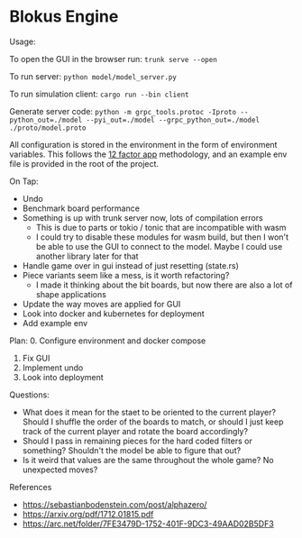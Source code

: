 # Blokus Engine

Usage:

To open the GUI in the browser run:
`trunk serve --open`

To run server:
`python model/model_server.py`

To run simulation client:
`cargo run --bin client`

Generate server code: `python -m grpc_tools.protoc -Iproto --python_out=./model --pyi_out=./model --grpc_python_out=./model ./proto/model.proto`

All configuration is stored in the environment in the form of environment variables. This follows the [12 factor app](https://12factor.net/config) methodology, and an example env file is provided in the root of the project.


On Tap:
- Undo
- Benchmark board performance
- Something is up with trunk server now, lots of compilation errors
    - This is due to parts or tokio / tonic that are incompatible with wasm
    - I could try to disable these modules for wasm build, but then I won't be able to use the 
    GUI to connect to the model. Maybe I could use another library later for that
- Handle game over in gui instead of just resetting (state.rs)
- Piece variants seem like a mess, is it worth refactoring?
    - I made it thinking about the bit boards, but now there are also a lot of shape applications
- Update the way moves are applied for GUI
- Look into docker and kubernetes for deployment
- Add example env


Plan:
0. Configure environment and docker compose
1. Fix GUI
2. Implement undo
3. Look into deployment

Questions:
- What does it mean for the staet to be oriented to the current player? Should I shuffle the order of the boards to match,
or should I just keep track of the current player and rotate the board accordingly?
- Should I pass in remaining pieces for the hard coded filters or something? Shouldn't the model be able to figure that out?
- Is it weird that values are the same throughout the whole game? No unexpected moves?

References
- https://sebastianbodenstein.com/post/alphazero/
- https://arxiv.org/pdf/1712.01815.pdf
- https://arc.net/folder/7FE3479D-1752-401F-9DC3-49AAD02B5DF3
